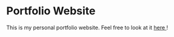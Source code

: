 Portfolio Website
=================

This is my personal portfolio website.
Feel free to look at it <a href="www.tomkay94.github.io"> here </a>!
